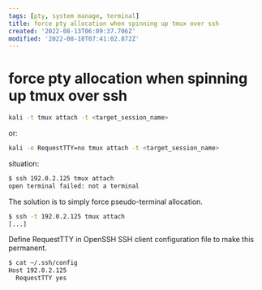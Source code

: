 ```yaml
---
tags: [pty, system manage, terminal]
title: force pty allocation when spinning up tmux over ssh
created: '2022-08-13T06:09:37.706Z'
modified: '2022-08-18T07:41:02.872Z'
---
```


# force pty allocation when spinning up tmux over ssh

```bash
kali -t tmux attach -t <target_session_name>
```
or:
```bash
kali -o RequestTTY=no tmux attach -t <target_session_name>
```
situation:

```bash
$ ssh 192.0.2.125 tmux attach
open terminal failed: not a terminal
```

The solution is to simply force pseudo-terminal allocation.

```bash
$ ssh -t 192.0.2.125 tmux attach
[...]
```

Define RequestTTY in OpenSSH SSH client configuration file to make this permanent.

```bash
$ cat ~/.ssh/config
Host 192.0.2.125
  RequestTTY yes
```
